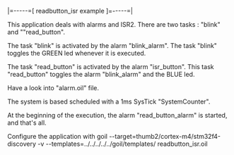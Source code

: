 |=-----=[ readbutton_isr example ]=-----=|

This application deals with alarms and ISR2.
There are two tasks : "blink" and ""read_button".

The task "blink" is activated by the alarm "blink_alarm".
The task "blink" toggles the GREEN led whenever it is executed.

The task "read_button" is activated by the alarm "isr_button".
This task "read_button" toggles the alarm "blink_alarm" and the BLUE led.

Have a look into "alarm.oil" file.

The system is based scheduled with a 1ms SysTick "SystemCounter".

At the beginning of the execution, the alarm "read_button_alarm" is started, and that's all.
 
Configure the application with
goil --target=thumb2/cortex-m4/stm32f4-discovery -v --templates=../../../../../goil/templates/ readbutton_isr.oil


